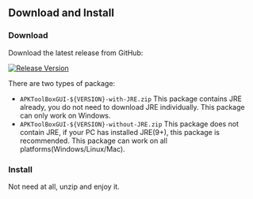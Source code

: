 ## Download and Install

### Download

Download the latest release from GitHub:

[![Release Version](https://img.shields.io/github/v/release/jiangxincode/ApkToolBoxGUI?include_prereleases&sort=semver)](https://github.com/jiangxincode/ApkToolBoxGUI/releases/latest)

There are two types of package:

* `APKToolBoxGUI-${VERSION}-with-JRE.zip` This package contains JRE already, you do not need to download JRE individually. This package can only work on Windows.
* `APKToolBoxGUI-${VERSION}-without-JRE.zip` This package does not contain JRE, if your PC has installed JRE(9+), this package is recommended. This package can work on all platforms(Windows/Linux/Mac).

### Install

Not need at all, unzip and enjoy it.
